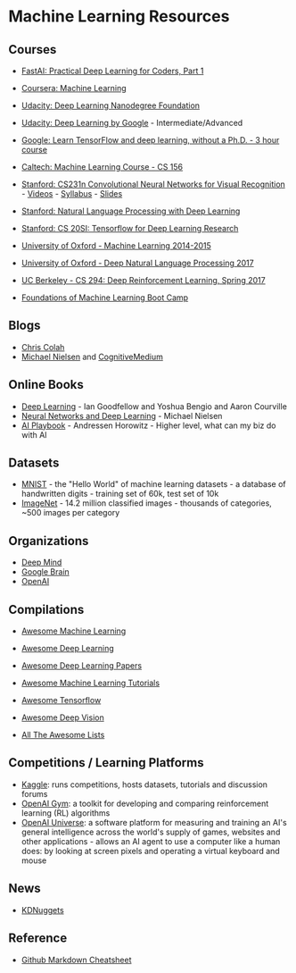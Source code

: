 # Machine Learning Resources

## Courses

- [FastAI: Practical Deep Learning for Coders, Part 1](http://course.fast.ai/)
- [Coursera: Machine Learning](https://www.coursera.org/learn/machine-learning/home/welcome)
- [Udacity: Deep Learning Nanodegree Foundation](https://www.udacity.com/course/deep-learning-nanodegree-foundation--nd101)
- [Udacity: Deep Learning by Google](https://www.udacity.com/course/deep-learning--ud730) - Intermediate/Advanced
- [Google: Learn TensorFlow and deep learning, without a Ph.D. - 3 hour course](https://cloud.google.com/blog/big-data/2017/01/learn-tensorflow-and-deep-learning-without-a-phd)

- [Caltech: Machine Learning Course - CS 156](https://www.youtube.com/playlist?list=PLD63A284B7615313A)
- [Stanford: CS231n Convolutional Neural Networks for Visual Recognition](http://cs231n.github.io/) - [Videos](https://www.youtube.com/playlist?list=PLLvH2FwAQhnpj1WEB-jHmPuUeQ8mX-XXG) - [Syllabus](http://cs231n.stanford.edu/syllabus.html) - [Slides](https://drive.google.com/drive/u/1/folders/0B62MBK9B2knSY3ZmeHktSEhJNXM)
- [Stanford: Natural Language Processing with Deep Learning](http://web.stanford.edu/class/cs224n/)
- [Stanford: CS 20SI: Tensorflow for Deep Learning Research](https://web.stanford.edu/class/cs20si/index.html)
- [University of Oxford - Machine Learning 2014-2015](https://www.cs.ox.ac.uk/people/nando.defreitas/machinelearning/)
- [University of Oxford - Deep Natural Language Processing 2017](https://github.com/oxford-cs-deepnlp-2017/lectures)
- [UC Berkeley - CS 294: Deep Reinforcement Learning, Spring 2017](http://rll.berkeley.edu/deeprlcourse/)

- [Foundations of Machine Learning Boot Camp](https://simons.berkeley.edu/workshops/schedule/3748)

## Blogs

- [Chris Colah](http://colah.github.io/)
- [Michael Nielsen](http://michaelnielsen.org/) and [CognitiveMedium](http://cognitivemedium.com/)

## Online Books

- [Deep Learning](http://www.deeplearningbook.org/) - Ian Goodfellow and Yoshua Bengio and Aaron Courville
- [Neural Networks and Deep Learning](http://neuralnetworksanddeeplearning.com/) - Michael Nielsen
- [AI Playbook](http://aiplaybook.a16z.com/) - Andressen Horowitz - Higher level, what can my biz do with AI

## Datasets

- [MNIST](http://yann.lecun.com/exdb/mnist/) - the "Hello World" of machine learning datasets - a database of handwritten digits - training set of 60k, test set of 10k
- [ImageNet](http://image-net.org/) - 14.2 million classified images - thousands of categories, ~500 images per category

## Organizations

- [Deep Mind](https://deepmind.com/)
- [Google Brain](https://research.google.com/teams/brain/)
- [OpenAI](https://openai.com)

## Compilations

- [Awesome Machine Learning](https://github.com/josephmisiti/awesome-machine-learning)
- [Awesome Deep Learning](https://github.com/ChristosChristofidis/awesome-deep-learning)
- [Awesome Deep Learning Papers](https://github.com/terryum/awesome-deep-learning-papers)
- [Awesome Machine Learning Tutorials](https://github.com/ujjwalkarn/Machine-Learning-Tutorials)
- [Awesome Tensorflow](https://github.com/jtoy/awesome-tensorflow)
- [Awesome Deep Vision](https://github.com/kjw0612/awesome-deep-vision)

- [All The Awesome Lists](https://github.com/sindresorhus/awesome)


## Competitions / Learning Platforms

- [Kaggle](https://www.kaggle.com/): runs competitions, hosts datasets, tutorials and discussion forums
- [OpenAI Gym](https://gym.openai.com/): a toolkit for developing and comparing reinforcement learning (RL) algorithms
- [OpenAI Universe](https://universe.openai.com/): a software platform for measuring and training an AI's general intelligence across the world's supply of games, websites and other applications - allows an AI agent to use a computer like a human does: by looking at screen pixels and operating a virtual keyboard and mouse

## News

- [KDNuggets](http://www.kdnuggets.com/)

## Reference

- [Github Markdown Cheatsheet](https://github.com/adam-p/markdown-here/wiki/Markdown-Cheatsheet)
